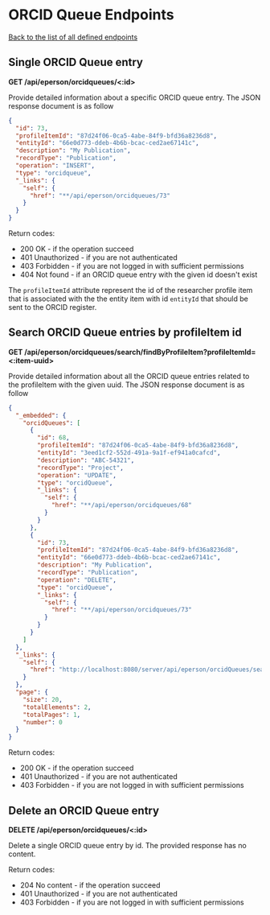 # ORCID Queue Endpoints
[Back to the list of all defined endpoints](endpoints.md)

## Single ORCID Queue entry
**GET /api/eperson/orcidqueues/<:id>**

Provide detailed information about a specific ORCID queue entry. The JSON response document is as follow
```json
{
  "id": 73,
  "profileItemId": "87d24f06-0ca5-4abe-84f9-bfd36a8236d8",
  "entityId": "66e0d773-ddeb-4b6b-bcac-ced2ae67141c",
  "description": "My Publication",
  "recordType": "Publication",
  "operation": "INSERT",
  "type": "orcidqueue",
  "_links": {
    "self": {
      "href": "**/api/eperson/orcidqueues/73"
    }
  }
}
```

Return codes:
* 200 OK - if the operation succeed
* 401 Unauthorized - if you are not authenticated
* 403 Forbidden - if you are not logged in with sufficient permissions
* 404 Not found - if an ORCID queue entry with the given id doesn't exist

The `profileItemId` attribute represent the id of the researcher profile item that is associated with the the entity item with id `entityId` that should be sent to the ORCID register.

## Search ORCID Queue entries by profileItem id
**GET /api/eperson/orcidqueues/search/findByProfileItem?profileItemId=<:item-uuid>**

Provide detailed information about all the ORCID queue entries related to the profileItem with the given uuid. The JSON response document is as follow
```json
{
  "_embedded": {
    "orcidQueues": [
      {
        "id": 68,
        "profileItemId": "87d24f06-0ca5-4abe-84f9-bfd36a8236d8",
        "entityId": "3eed1cf2-552d-491a-9a1f-ef941a0cafcd",
        "description": "ABC-54321",
        "recordType": "Project",
        "operation": "UPDATE",
        "type": "orcidQueue",
        "_links": {
          "self": {
            "href": "**/api/eperson/orcidqueues/68"
          }
        }
      },
      {
        "id": 73,
        "profileItemId": "87d24f06-0ca5-4abe-84f9-bfd36a8236d8",
        "entityId": "66e0d773-ddeb-4b6b-bcac-ced2ae67141c",
        "description": "My Publication",
        "recordType": "Publication",
        "operation": "DELETE",
        "type": "orcidQueue",
        "_links": {
          "self": {
            "href": "**/api/eperson/orcidqueues/73"
          }
        }
      }
    ]
  },
  "_links": {
    "self": {
      "href": "http://localhost:8080/server/api/eperson/orcidQueues/search/findByProfileItem"
    }
  },
  "page": {
    "size": 20,
    "totalElements": 2,
    "totalPages": 1,
    "number": 0
  }
}
```

Return codes:
* 200 OK - if the operation succeed
* 401 Unauthorized - if you are not authenticated
* 403 Forbidden - if you are not logged in with sufficient permissions

## Delete an ORCID Queue entry
**DELETE /api/eperson/orcidqueues/<:id>**

Delete a single ORCID queue entry by id. The provided response has no content.

Return codes:
* 204 No content - if the operation succeed
* 401 Unauthorized - if you are not authenticated
* 403 Forbidden - if you are not logged in with sufficient permissions

